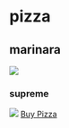# pizza
## marinara 
![](https://www.publicdomainpictures.net/pictures/120000/velka/pizza-1431957490WiY.jpg)
### supreme 
![](https://www.publicdomainpictures.net/pictures/220000/velka/food-1494235825Ew5.jpg)
[Buy Pizza](https://www.dominos.com/en/)
